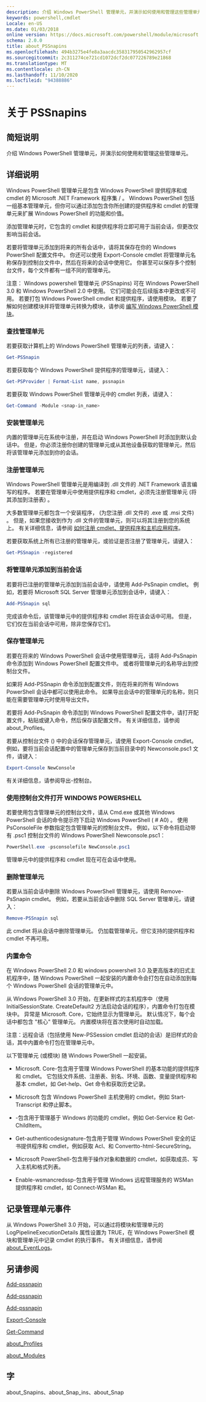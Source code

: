 ```yaml
---
description: 介绍 Windows PowerShell 管理单元，并演示如何使用和管理这些管理单元。
keywords: powershell,cmdlet
Locale: en-US
ms.date: 01/03/2018
online version: https://docs.microsoft.com/powershell/module/microsoft.powershell.core/about/about_pssnapins?view=powershell-5.1&WT.mc_id=ps-gethelp
schema: 2.0.0
title: about_PSSnapins
ms.openlocfilehash: 494b3275e4fe8a3aacdc358317950542962957cf
ms.sourcegitcommit: 2c311274ce721cd1072dcf2dc077226789e21868
ms.translationtype: MT
ms.contentlocale: zh-CN
ms.lasthandoff: 11/10/2020
ms.locfileid: "94388886"
---
```

# <a name="about-pssnapins"></a>关于 PSSnapins

## <a name="short-description"></a>简短说明

介绍 Windows PowerShell 管理单元，并演示如何使用和管理这些管理单元。

## <a name="long-description"></a>详细说明

Windows PowerShell 管理单元是包含 Windows PowerShell 提供程序和或 cmdlet 的 Microsoft .NET Framework 程序集 \/ 。 Windows PowerShell 包括一组基本管理单元，但你可以通过添加包含你所创建的提供程序和 cmdlet 的管理单元来扩展 Windows PowerShell 的功能和价值。

添加管理单元时，它包含的 cmdlet 和提供程序将立即可用于当前会话，但更改仅影响当前会话。

若要将管理单元添加到将来的所有会话中，请将其保存在你的 Windows PowerShell 配置文件中。 你还可以使用 Export-Console cmdlet 将管理单元名称保存到控制台文件中，然后在将来的会话中使用它。 你甚至可以保存多个控制台文件，每个文件都有一组不同的管理单元。

注意： Windows powershell 管理单元 (PSSnapins) 可在 Windows PowerShell 3.0 和 Windows PowerShell 2.0 中使用。 它们可能会在后续版本中更改或不可用。 若要打包 Windows PowerShell cmdlet 和提供程序，请使用模块。 若要了解如何创建模块并将管理单元转换为模块，请参阅 [编写 Windows PowerShell 模块](/powershell/scripting/developer/module/writing-a-windows-powershell-module)。

### <a name="finding-snap-ins"></a>查找管理单元

若要获取计算机上的 Windows PowerShell 管理单元的列表，请键入：

```powershell
Get-PSSnapin
```

若要获取每个 Windows PowerShell 提供程序的管理单元，请键入：

```powershell
Get-PSProvider | Format-List name, pssnapin
```

若要获取 Windows PowerShell 管理单元中的 cmdlet 列表，请键入：

```powershell
Get-Command -Module <snap-in_name>
```

### <a name="installing-a-snap-in"></a>安装管理单元

内置的管理单元在系统中注册，并在启动 Windows PowerShell 时添加到默认会话中。 但是，你必须注册你创建的管理单元或从其他设备获取的管理单元，然后将该管理单元添加到你的会话。

### <a name="registering-a-snap-in"></a>注册管理单元

Windows PowerShell 管理单元是用编译到 .dll 文件的 .NET Framework 语言编写的程序。 若要在管理单元中使用提供程序和 cmdlet，必须先注册管理单元 (将其添加到注册表) 。

大多数管理单元都包含一个安装程序， (为您注册 .dll 文件的 .exe 或 .msi 文件) 。 但是，如果您接收到作为 .dll 文件的管理单元，则可以将其注册到您的系统上。 有关详细信息，请参阅 [如何注册 cmdlet、提供程序和主机应用程序](/previous-versions//ms714644(v=vs.85))。

若要获取系统上所有已注册的管理单元，或验证是否注册了管理单元，请键入：

```powershell
Get-PSSnapin -registered
```

### <a name="adding-the-snap-in-to-the-current-session"></a>将管理单元添加到当前会话

若要将已注册的管理单元添加到当前会话中，请使用 Add-PsSnapin cmdlet。 例如，若要将 Microsoft SQL Server 管理单元添加到会话中，请键入：

```powershell
Add-PSSnapin sql
```

完成该命令后，该管理单元中的提供程序和 cmdlet 将在该会话中可用。 但是，它们仅在当前会话中可用，除非您保存它们。

### <a name="saving-the-snap-ins"></a>保存管理单元

若要在将来的 Windows PowerShell 会话中使用管理单元，请将 Add-PsSnapin 命令添加到 Windows PowerShell 配置文件中。 或者将管理单元的名称导出到控制台文件。

如果将 Add-PSSnapin 命令添加到配置文件，则在将来的所有 Windows PowerShell 会话中都可以使用此命令。 如果导出会话中的管理单元的名称，则只能在需要管理单元时使用导出文件。

若要将 Add-PsSnapin 命令添加到 Windows PowerShell 配置文件中，请打开配置文件，粘贴或键入命令，然后保存该配置文件。 有关详细信息，请参阅 about_Profiles。

若要从控制台文件 () 中的会话保存管理单元，请使用 Export-Console cmdlet。 例如，要将当前会话配置中的管理单元保存到当前目录中的 Newconsole.psc1 文件，请键入：

```powershell
Export-Console NewConsole
```

有关详细信息，请参阅导出-控制台。

### <a name="opening-windows-powershell-with-a-console-file"></a>使用控制台文件打开 WINDOWS POWERSHELL

若要使用包含管理单元的控制台文件，请从 Cmd.exe 或其他 Windows PowerShell 会话的命令提示符下启动 Windows PowerShell ( # A0) 。 使用 PsConsoleFile 参数指定包含管理单元的控制台文件。 例如，以下命令将启动带有 .psc1 控制台文件的 Windows PowerShell Newconsole.psc1：

```powershell
PowerShell.exe -psconsolefile NewConsole.psc1
```

管理单元中的提供程序和 cmdlet 现在可在会话中使用。

### <a name="removing-a-snap-in"></a>删除管理单元

若要从当前会话中删除 Windows PowerShell 管理单元，请使用 Remove-PsSnapin cmdlet。 例如，若要从当前会话中删除 SQL Server 管理单元，请键入：

```powershell
Remove-PSSnapin sql
```

此 cmdlet 将从会话中删除管理单元。 仍加载管理单元，但它支持的提供程序和 cmdlet 不再可用。

### <a name="built-in-commands"></a>内置命令

在 Windows PowerShell 2.0 和 windows powershell 3.0 及更高版本的旧式主机程序中，随 Windows PowerShell 一起安装的内置命令会打包在自动添加到每个 Windows PowerShell 会话的管理单元中。

从 Windows PowerShell 3.0 开始，在更新样式的主机程序中（使用 InitialSessionState. CreateDefault2 方法启动会话的程序），内置命令打包在模块中。 异常是 Microsoft. Core，它始终显示为管理单元。 默认情况下，每个会话中都包含 "核心" 管理单元。 内置模块将在首次使用时自动加载。

注意：远程会话（包括使用 New-PSSession cmdlet 启动的会话）是旧样式的会话，其中内置命令打包在管理单元中。

以下管理单元 (或模块) 随 Windows PowerShell 一起安装。

- Microsoft. Core-包含用于管理 Windows PowerShell 的基本功能的提供程序和 cmdlet。 它包括文件系统、注册表、别名、环境、函数、变量提供程序和基本 cmdlet，如 Get-help、Get 命令和获取历史记录。

- Microsoft 包含 Windows PowerShell 主机使用的 cmdlet，例如 Start-Transcript 和停止脚本。

- -包含用于管理基于 Windows 的功能的 cmdlet，例如 Get-Service 和 Get-ChildItem。

- Get-authenticodesignature-包含用于管理 Windows PowerShell 安全的证书提供程序和 cmdlet，例如获取 Acl、和 Convertto-html-SecureString。

- Microsoft PowerShell-包含用于操作对象和数据的 cmdlet，如获取成员、写入主机和格式列表。

- Enable-wsmancredssp-包含用于管理 Windows 远程管理服务的 WSMan 提供程序和 cmdlet，如 Connect-WSMan 和。

## <a name="logging-snap-in-events"></a>记录管理单元事件

从 Windows PowerShell 3.0 开始，可以通过将模块和管理单元的 LogPipelineExecutionDetails 属性设置为 TRUE，在 Windows PowerShell 模块和管理单元中记录 cmdlet 的执行事件。 有关详细信息，请参阅 [about_EventLogs](about_EventLogs.md)。

## <a name="see-also"></a>另请参阅

[Add-pssnapin](xref:Microsoft.PowerShell.Core.Add-PSSnapin)

[Add-pssnapin](xref:Microsoft.PowerShell.Core.Get-PSSnapin)

[Add-pssnapin](xref:Microsoft.PowerShell.Core.Remove-PSSnapin)

[Export-Console](xref:Microsoft.PowerShell.Core.Export-Console)

[Get-Command](xref:Microsoft.PowerShell.Core.Get-Command)

[about_Profiles](about_Profiles.md)

[about_Modules](about_Modules.md)

## <a name="keywords"></a>字

about_Snapins、about_Snap_ins、about_Snap
